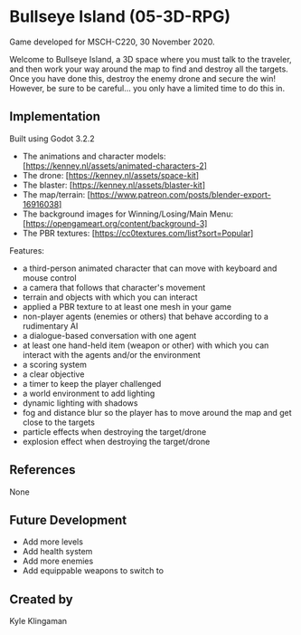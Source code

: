 # Bullseye Island (05-3D-RPG)
Game developed for MSCH-C220, 30 November 2020.

Welcome to Bullseye Island, a 3D space where you must talk to the traveler, and then work your way around the map to find and destroy all the targets. Once you have done this, destroy the enemy drone and secure the win! However, be sure to be careful... you only have a limited time to do this in. 

## Implementation
Built using Godot 3.2.2

- The animations and character models: [https://kenney.nl/assets/animated-characters-2]
- The drone: [https://kenney.nl/assets/space-kit]
- The blaster: [https://kenney.nl/assets/blaster-kit]
- The map/terrain: [https://www.patreon.com/posts/blender-export-16916038]
- The background images for Winning/Losing/Main Menu: [https://opengameart.org/content/background-3]
- The PBR textures: [https://cc0textures.com/list?sort=Popular]

Features:
- a third-person animated character that can move with keyboard and mouse control
- a camera that follows that character's movement
- terrain and objects with which you can interact
- applied a PBR texture to at least one mesh in your game
- non-player agents (enemies or others) that behave according to a rudimentary AI
- a dialogue-based conversation with one agent 
- at least one hand-held item (weapon or other) with which you can interact with the agents and/or the environment
- a scoring system
- a clear objective
- a timer to keep the player challenged
- a world environment to add lighting
- dynamic lighting with shadows
- fog and distance blur so the player has to move around the map and get close to the targets
- particle effects when destroying the target/drone
- explosion effect when destroying the target/drone


## References
None

## Future Development
- Add more levels
- Add health system
- Add more enemies
- Add equippable weapons to switch to

## Created by
Kyle Klingaman
